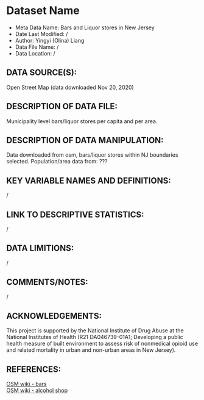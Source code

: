 
# Dataset Name # 

- Meta Data Name: Bars and Liquor stores in New Jersey
- Date Last Modified: /
- Author: Yingyi (Olina) Liang
- Data File Name: /
- Data Location: /

## DATA SOURCE(S):
Open Street Map (data downloaded Nov 20, 2020)

## DESCRIPTION OF DATA FILE: 
Municipality level bars/liquor stores per capita and per area.

## DESCRIPTION OF DATA MANIPULATION:
Data downloaded from osm, bars/liquor stores within NJ boundaries selected. 
Population/area data from: ???


## KEY VARIABLE NAMES AND DEFINITIONS:
/

## LINK TO DESCRIPTIVE STATISTICS:
/

## DATA LIMITIONS:
/

## COMMENTS/NOTES:  
/

## ACKNOWLEDGEMENTS:  
This project is supported by the National Institute of Drug Abuse at the National Institutes of Health (R21 DA046739-01A1; Developing a public health measure of built environment to assess risk of nonmedical opioid use and related mortality in urban and non-urban areas in New Jersey). 

## REFERENCES:
[OSM wiki - bars](https://wiki.openstreetmap.org/wiki/Tag:amenity%3Dbar) <br>
[OSM wiki - alcohol shop](https://wiki.openstreetmap.org/wiki/Tag:shop%3Dalcohol)

